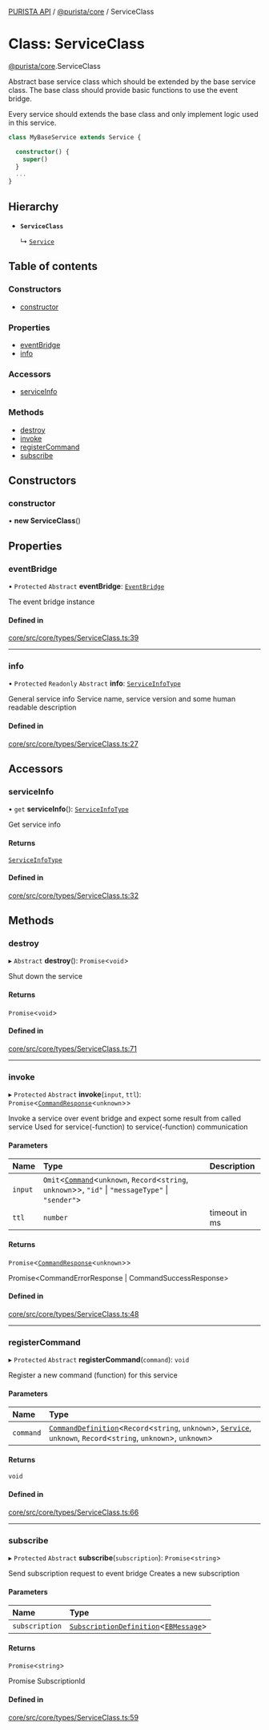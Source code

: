 [PURISTA API](../README.md) / [@purista/core](../modules/purista_core.md) / ServiceClass

# Class: ServiceClass

[@purista/core](../modules/purista_core.md).ServiceClass

Abstract base service class which should be extended by the base service class.
The base class should provide basic functions to use the event bridge.

Every service should extends the base class and only implement logic used in this service.

```typescript
class MyBaseService extends Service {

  constructor() {
    super()
  }
  ...
}
```

## Hierarchy

- **`ServiceClass`**

  ↳ [`Service`](purista_core.Service.md)

## Table of contents

### Constructors

- [constructor](purista_core.ServiceClass.md#constructor)

### Properties

- [eventBridge](purista_core.ServiceClass.md#eventbridge)
- [info](purista_core.ServiceClass.md#info)

### Accessors

- [serviceInfo](purista_core.ServiceClass.md#serviceinfo)

### Methods

- [destroy](purista_core.ServiceClass.md#destroy)
- [invoke](purista_core.ServiceClass.md#invoke)
- [registerCommand](purista_core.ServiceClass.md#registercommand)
- [subscribe](purista_core.ServiceClass.md#subscribe)

## Constructors

### constructor

• **new ServiceClass**()

## Properties

### eventBridge

• `Protected` `Abstract` **eventBridge**: [`EventBridge`](../interfaces/purista_core.EventBridge.md)

The event bridge instance

#### Defined in

[core/src/core/types/ServiceClass.ts:39](https://github.com/sebastianwessel/purista/blob/17388e9/packages/core/src/core/types/ServiceClass.ts#L39)

___

### info

• `Protected` `Readonly` `Abstract` **info**: [`ServiceInfoType`](../modules/purista_core.md#serviceinfotype)

General service info
Service name, service version and some human readable description

#### Defined in

[core/src/core/types/ServiceClass.ts:27](https://github.com/sebastianwessel/purista/blob/17388e9/packages/core/src/core/types/ServiceClass.ts#L27)

## Accessors

### serviceInfo

• `get` **serviceInfo**(): [`ServiceInfoType`](../modules/purista_core.md#serviceinfotype)

Get service info

#### Returns

[`ServiceInfoType`](../modules/purista_core.md#serviceinfotype)

#### Defined in

[core/src/core/types/ServiceClass.ts:32](https://github.com/sebastianwessel/purista/blob/17388e9/packages/core/src/core/types/ServiceClass.ts#L32)

## Methods

### destroy

▸ `Abstract` **destroy**(): `Promise`<`void`\>

Shut down the service

#### Returns

`Promise`<`void`\>

#### Defined in

[core/src/core/types/ServiceClass.ts:71](https://github.com/sebastianwessel/purista/blob/17388e9/packages/core/src/core/types/ServiceClass.ts#L71)

___

### invoke

▸ `Protected` `Abstract` **invoke**(`input`, `ttl`): `Promise`<[`CommandResponse`](../modules/purista_core.md#commandresponse)<`unknown`\>\>

Invoke a service over event bridge and expect some result from called service
Used for service(-function) to service(-function) communication

#### Parameters

| Name | Type | Description |
| :------ | :------ | :------ |
| `input` | `Omit`<[`Command`](../modules/purista_core.md#command)<`unknown`, `Record`<`string`, `unknown`\>\>, ``"id"`` \| ``"messageType"`` \| ``"sender"``\> |  |
| `ttl` | `number` | timeout in ms |

#### Returns

`Promise`<[`CommandResponse`](../modules/purista_core.md#commandresponse)<`unknown`\>\>

Promise<CommandErrorResponse | CommandSuccessResponse>

#### Defined in

[core/src/core/types/ServiceClass.ts:48](https://github.com/sebastianwessel/purista/blob/17388e9/packages/core/src/core/types/ServiceClass.ts#L48)

___

### registerCommand

▸ `Protected` `Abstract` **registerCommand**(`command`): `void`

Register a new command (function) for this service

#### Parameters

| Name | Type |
| :------ | :------ |
| `command` | [`CommandDefinition`](../modules/purista_core.md#commanddefinition)<`Record`<`string`, `unknown`\>, [`Service`](purista_core.Service.md), `unknown`, `Record`<`string`, `unknown`\>, `unknown`\> |

#### Returns

`void`

#### Defined in

[core/src/core/types/ServiceClass.ts:66](https://github.com/sebastianwessel/purista/blob/17388e9/packages/core/src/core/types/ServiceClass.ts#L66)

___

### subscribe

▸ `Protected` `Abstract` **subscribe**(`subscription`): `Promise`<`string`\>

Send subscription request to event bridge
Creates a new subscription

#### Parameters

| Name | Type |
| :------ | :------ |
| `subscription` | [`SubscriptionDefinition`](../modules/purista_core.md#subscriptiondefinition)<[`EBMessage`](../modules/purista_core.md#ebmessage)\> |

#### Returns

`Promise`<`string`\>

Promise SubscriptionId

#### Defined in

[core/src/core/types/ServiceClass.ts:59](https://github.com/sebastianwessel/purista/blob/17388e9/packages/core/src/core/types/ServiceClass.ts#L59)
